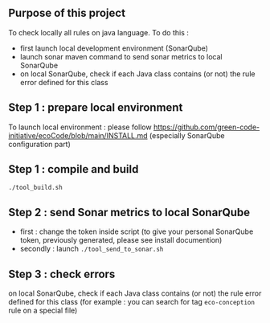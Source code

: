 Purpose of this project
---

To check locally all rules on java language.
To do this :

- first launch local development environment (SonarQube)
- launch sonar maven command to send sonar metrics to local SonarQube
- on local SonarQube, check if each Java class contains (or not) the rule error defined for this class

Step 1 : prepare local environment
---

To launch local environment : please follow https://github.com/green-code-initiative/ecoCode/blob/main/INSTALL.md
(especially SonarQube configuration part)

Step 1 : compile and build
---

`./tool_build.sh`

Step 2 : send Sonar metrics to local SonarQube
---

- first : change the token inside script (to give your personal SonarQube token, previously generated, please see install documention)
- secondly : launch `./tool_send_to_sonar.sh`

Step 3 : check errors
---

on local SonarQube, check if each Java class contains (or not) the rule error defined for this class
(for example : you can search for tag `eco-conception` rule on a special file)
